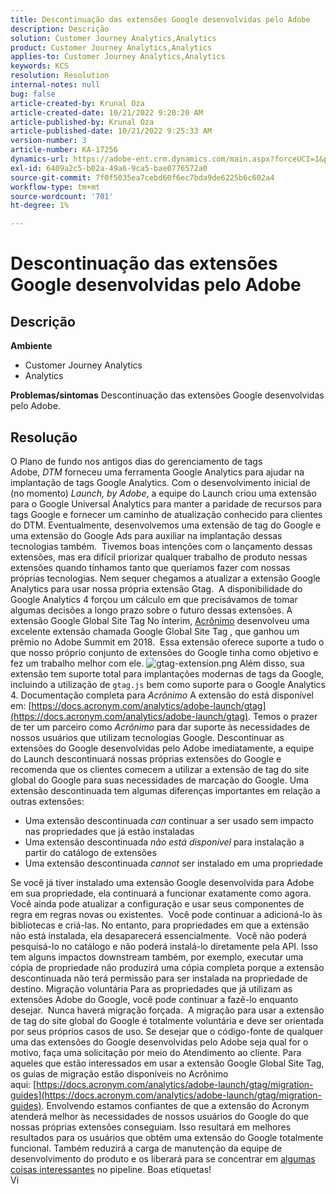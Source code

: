 ```yaml
---
title: Descontinuação das extensões Google desenvolvidas pelo Adobe
description: Descrição
solution: Customer Journey Analytics,Analytics
product: Customer Journey Analytics,Analytics
applies-to: Customer Journey Analytics,Analytics
keywords: KCS
resolution: Resolution
internal-notes: null
bug: false
article-created-by: Krunal Oza
article-created-date: 10/21/2022 9:20:20 AM
article-published-by: Krunal Oza
article-published-date: 10/21/2022 9:25:33 AM
version-number: 3
article-number: KA-17256
dynamics-url: https://adobe-ent.crm.dynamics.com/main.aspx?forceUCI=1&pagetype=entityrecord&etn=knowledgearticle&id=98c25394-2151-ed11-bba2-0022480867fb
exl-id: 6409a2c5-b02a-49a6-9ca5-bae0776572a0
source-git-commit: 7f0f5035ea7cebd60f6ec7bda9de6225b6c602a4
workflow-type: tm+mt
source-wordcount: '701'
ht-degree: 1%

---
```


# Descontinuação das extensões Google desenvolvidas pelo Adobe

## Descrição

<b>Ambiente</b>
- Customer Journey Analytics
- Analytics



<b>Problemas/sintomas</b>
Descontinuação das extensões Google desenvolvidas pelo Adobe.


## Resolução

O Plano de fundo nos antigos dias do gerenciamento de tags Adobe, *DTM* forneceu uma ferramenta Google Analytics para ajudar na implantação de tags Google Analytics.
Com o desenvolvimento inicial de (no momento) *Launch, by Adobe*, a equipe do Launch criou uma extensão para o Google Universal Analytics para manter a paridade de recursos para tags Google e fornecer um caminho de atualização conhecido para clientes do DTM.
Eventualmente, desenvolvemos uma extensão de tag do Google e uma extensão do Google Ads para auxiliar na implantação dessas tecnologias também.  Tivemos boas intenções com o lançamento dessas extensões, mas era difícil priorizar qualquer trabalho de produto nessas extensões quando tínhamos tanto que queríamos fazer com nossas próprias tecnologias. Nem sequer chegamos a atualizar a extensão Google Analytics para usar nossa própria extensão Gtag. 
A disponibilidade do Google Analytics 4 forçou um cálculo em que precisávamos de tomar algumas decisões a longo prazo sobre o futuro dessas extensões.
A extensão Google Global Site Tag No ínterim, [Acrônimo](https://www.acronym.com/) desenvolveu uma excelente extensão chamada Google Global Site Tag , que ganhou um prêmio no Adobe Summit em 2018.  Essa extensão oferece suporte a tudo o que nosso próprio conjunto de extensões do Google tinha como objetivo e fez um trabalho melhor com ele.
![gtag-extension.png](https://experienceleaguecommunities.adobe.com/t5/image/serverpage/image-id/32446iD3F68A3559E15F49/image-size/large?v=v2&amp;amp;px=999 "gtag-extension.png")
Além disso, sua extensão tem suporte total para implantações modernas de tags da Google, incluindo a utilização de `gtag.js` bem como suporte para o Google Analytics 4.
Documentação completa para *Acrônimo* A extensão do está disponível em: [https://docs.acronym.com/analytics/adobe-launch/gtag](https://docs.acronym.com/analytics/adobe-launch/gtag).
Temos o prazer de ter um parceiro como *Acrônimo* para dar suporte às necessidades de nossos usuários que utilizam tecnologias Google.
Descontinuar as extensões do Google desenvolvidas pelo Adobe imediatamente, a equipe do Launch descontinuará nossas próprias extensões do Google e recomenda que os clientes comecem a utilizar a extensão de tag do site global do Google para suas necessidades de marcação do Google.
Uma extensão descontinuada tem algumas diferenças importantes em relação a outras extensões:
- Uma extensão descontinuada *can* continuar a ser usado sem impacto nas propriedades que já estão instaladas
- Uma extensão descontinuada *não está disponível* para instalação a partir do catálogo de extensões
- Uma extensão descontinuada *cannot* ser instalado em uma propriedade

Se você já tiver instalado uma extensão Google desenvolvida para Adobe em sua propriedade, ela continuará a funcionar exatamente como agora.  Você ainda pode atualizar a configuração e usar seus componentes de regra em regras novas ou existentes.  Você pode continuar a adicioná-lo às bibliotecas e criá-las.
No entanto, para propriedades em que a extensão não está instalada, ela desaparecerá essencialmente.  Você não poderá pesquisá-lo no catálogo e não poderá instalá-lo diretamente pela API.
Isso tem alguns impactos downstream também, por exemplo, executar uma cópia de propriedade não produzirá uma cópia completa porque a extensão descontinuada não terá permissão para ser instalada na propriedade de destino.
Migração voluntária Para as propriedades que já utilizam as extensões Adobe do Google, você pode continuar a fazê-lo enquanto desejar.  Nunca haverá migração forçada.  A migração para usar a extensão de tag do site global do Google é totalmente voluntária e deve ser orientada por seus próprios casos de uso.
Se desejar que o código-fonte de qualquer uma das extensões do Google desenvolvidas pelo Adobe seja qual for o motivo, faça uma solicitação por meio do Atendimento ao cliente.
Para aqueles que estão interessados em usar a extensão Google Global Site Tag, os guias de migração estão disponíveis no Acrônimo aqui: [https://docs.acronym.com/analytics/adobe-launch/gtag/migration-guides](https://docs.acronym.com/analytics/adobe-launch/gtag/migration-guides).
Envolvendo estamos confiantes de que a extensão do Acronym atenderá melhor às necessidades de nossos usuários do Google do que nossas próprias extensões conseguiam. Isso resultará em melhores resultados para os usuários que obtêm uma extensão do Google totalmente funcional. Também reduzirá a carga de manutenção da equipe de desenvolvimento do produto e os liberará para se concentrar em [algumas coisas interessantes](https://experienceleaguecommunities.adobe.com/t5/adobe-experience-platform-launch/data-collection-roadmap/ba-p/401733) no pipeline.
Boas etiquetas!<br>Vi
